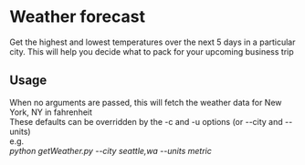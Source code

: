 # Weather forecast

Get the highest and lowest temperatures over the next 5 days in a particular city. This will help you decide what to pack for your upcoming business trip

## Usage

When no arguments are passed, this will fetch the weather data for New York, NY in fahrenheit <br />
These defaults can be overridden by the -c and -u options (or --city and --units) <br />
e.g. <br />
<i>python getWeather.py --city seattle,wa --units metric </i><br />


